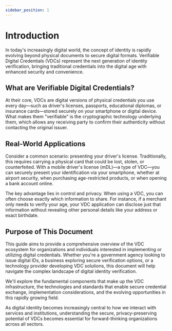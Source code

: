 ```yaml
---
sidebar_position: 1
---
```


# Introduction

In today's increasingly digital world, the concept of identity is rapidly evolving beyond physical documents to secure digital formats. Verifiable Digital Credentials (VDCs) represent the next generation of identity verification, bringing traditional credentials into the digital age with enhanced security and convenience.

## What are Verifiable Digital Credentials?

At their core, VDCs are digital versions of physical credentials you use every day—such as driver's licenses, passports, educational diplomas, or insurance cards—stored securely on your smartphone or digital device. What makes them "verifiable" is the cryptographic technology underlying them, which allows any receiving party to confirm their authenticity without contacting the original issuer.

## Real-World Applications

Consider a common scenario: presenting your driver's license. Traditionally, this requires carrying a physical card that could be lost, stolen, or counterfeited. With a mobile driver's license (mDL)—a type of VDC—you can securely present your identification via your smartphone, whether at airport security, when purchasing age-restricted products, or when opening a bank account online.

The key advantage lies in control and privacy. When using a VDC, you can often choose exactly which information to share. For instance, if a merchant only needs to verify your age, your VDC application can disclose just that information without revealing other personal details like your address or exact birthdate.

## Purpose of This Document

This guide aims to provide a comprehensive overview of the VDC ecosystem for organizations and individuals interested in implementing or utilizing digital credentials. Whether you're a government agency looking to issue digital IDs, a business exploring secure verification options, or a technology provider developing VDC solutions, this document will help navigate the complex landscape of digital identity verification.

We'll explore the fundamental components that make up the VDC infrastructure, the technologies and standards that enable secure credential exchange, implementation considerations, and the evolving opportunities in this rapidly growing field.

As digital identity becomes increasingly central to how we interact with services and institutions, understanding the secure, privacy-preserving potential of VDCs becomes essential for forward-thinking organizations across all sectors.
